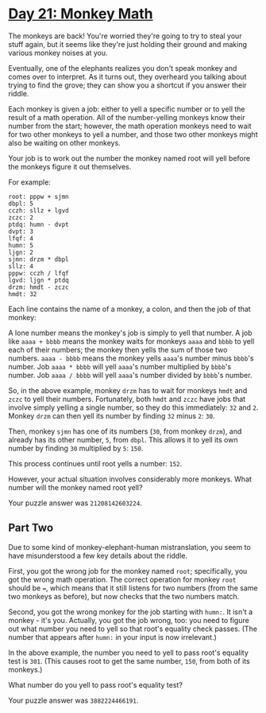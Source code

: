 # [Day 21: Monkey Math](https://adventofcode.com/2022/day/21)

The monkeys are back! You're worried they're going to try to steal your stuff again, but it seems like they're just holding their ground and making various monkey noises at you.

Eventually, one of the elephants realizes you don't speak monkey and comes over to interpret. As it turns out, they overheard you talking about trying to find the grove; they can show you a shortcut if you answer their riddle.

Each monkey is given a job: either to yell a specific number or to yell the result of a math operation. All of the number-yelling monkeys know their number from the start; however, the math operation monkeys need to wait for two other monkeys to yell a number, and those two other monkeys might also be waiting on other monkeys.

Your job is to work out the number the monkey named root will yell before the monkeys figure it out themselves.

For example:

```
root: pppw + sjmn
dbpl: 5
cczh: sllz + lgvd
zczc: 2
ptdq: humn - dvpt
dvpt: 3
lfqf: 4
humn: 5
ljgn: 2
sjmn: drzm * dbpl
sllz: 4
pppw: cczh / lfqf
lgvd: ljgn * ptdq
drzm: hmdt - zczc
hmdt: 32
```

Each line contains the name of a monkey, a colon, and then the job of that monkey:

A lone number means the monkey's job is simply to yell that number.
A job like `aaaa + bbbb` means the monkey waits for monkeys `aaaa` and `bbbb` to yell each of their numbers; the monkey then yells the sum of those two numbers.
`aaaa - bbbb` means the monkey yells `aaaa`'s number minus `bbbb`'s number.
Job `aaaa * bbbb` will yell `aaaa`'s number multiplied by `bbbb`'s number.
Job `aaaa / bbbb` will yell `aaaa`'s number divided by `bbbb`'s number.

So, in the above example, monkey `drzm` has to wait for monkeys `hmdt` and `zczc` to yell their numbers. Fortunately, both `hmdt` and `zczc` have jobs that involve simply yelling a single number, so they do this immediately: `32` and `2`. Monkey `drzm` can then yell its number by finding `32` minus `2`: `30`.

Then, monkey `sjmn` has one of its numbers (`30`, from monkey `drzm`), and already has its other number, `5`, from `dbpl`. This allows it to yell its own number by finding `30` multiplied by `5`: `150`.

This process continues until root yells a number: `152`.

However, your actual situation involves considerably more monkeys. What number will the monkey named root yell?

Your puzzle answer was `21208142603224`.

## Part Two

Due to some kind of monkey-elephant-human mistranslation, you seem to have misunderstood a few key details about the riddle.

First, you got the wrong job for the monkey named `root`; specifically, you got the wrong math operation. The correct operation for monkey `root` should be `=`, which means that it still listens for two numbers (from the same two monkeys as before), but now checks that the two numbers match.

Second, you got the wrong monkey for the job starting with `humn:`. It isn't a monkey - it's you. Actually, you got the job wrong, too: you need to figure out what number you need to yell so that root's equality check passes. (The number that appears after `humn:` in your input is now irrelevant.)

In the above example, the number you need to yell to pass root's equality test is `301`. (This causes root to get the same number, `150`, from both of its monkeys.)

What number do you yell to pass root's equality test?

Your puzzle answer was `3882224466191`.
